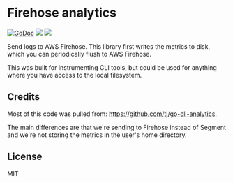# Firehose analytics

[![GoDoc](https://godoc.org/github.com/tj/go-cli-analytics?status.svg)](https://godoc.org/github.com/tj/go-cli-analytics)
![](https://img.shields.io/badge/license-MIT-blue.svg)
![](https://img.shields.io/badge/status-stable-green.svg)

Send logs to AWS Firehose. This library first writes the metrics to disk, which you can periodically flush to AWS Firehose. 

This was built for instrumenting CLI tools, but could be used for anything where you have access to the local filesystem.

## Credits

Most of this code was pulled from: https://github.com/tj/go-cli-analytics. 

The main differences are that we're sending to Firehose instead of Segment and we're not storing the metrics in the user's home directory.

## License

MIT